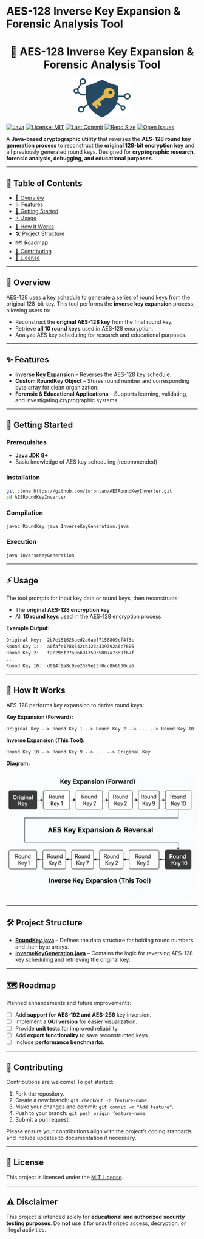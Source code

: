 # AES-128 Inverse Key Expansion & Forensic Analysis Tool

<h1 align="center">🔐 AES-128 Inverse Key Expansion & Forensic Analysis Tool</h1>

<p align="center">
  <img src="https://github.com/tmfontan/AESRoundKeyInverter/blob/main/AES-128.svg" alt="AES-128 Tool Logo" width="150"/>
</p>

[![Java](https://img.shields.io/badge/Java-8%2B-blue.svg)](https://www.oracle.com/java/technologies/javase-downloads.html)
[![License: MIT](https://img.shields.io/badge/License-MIT-green.svg)](LICENSE)
[![Last Commit](https://img.shields.io/github/last-commit/tmfontan/AESRoundKeyInverter)](https://github.com/tmfontan/AESRoundKeyInverter/commits/main)
[![Repo Size](https://img.shields.io/github/repo-size/tmfontan/AESRoundKeyInverter)](https://github.com/tmfontan/AESRoundKeyInverter)
[![Open Issues](https://img.shields.io/github/issues/tmfontan/AESRoundKeyInverter)](https://github.com/tmfontan/AESRoundKeyInverter/issues)

A **Java-based cryptographic utility** that reverses the **AES-128 round key generation process** to reconstruct the **original 128-bit encryption key** and all previously generated round keys. Designed for **cryptographic research, forensic analysis, debugging, and educational purposes**.

---

## 📑 Table of Contents

* [📖 Overview](#-overview)
* [✨ Features](#-features)
* [🚀 Getting Started](#-getting-started)
* [⚡ Usage](#-usage)
* [📘 How It Works](#-how-it-works)
* [🛠️ Project Structure](#-project-structure)
* [🗺️ Roadmap](#-roadmap)
* [🤝 Contributing](#-contributing)
* [📜 License](#-license)

---

## 📖 Overview

AES-128 uses a key schedule to generate a series of round keys from the original 128-bit key. This tool performs the **inverse key expansion** process, allowing users to:

* Reconstruct the **original AES-128 key** from the final round key.
* Retrieve **all 10 round keys** used in AES-128 encryption.
* Analyze AES key scheduling for research and educational purposes.

---

## ✨ Features

* **Inverse Key Expansion** – Reverses the AES-128 key schedule.
* **Custom RoundKey Object** – Stores round number and corresponding byte array for clean organization.
* **Forensic & Educational Applications** – Supports learning, validating, and investigating cryptographic systems.

---

## 🚀 Getting Started

### Prerequisites

* **Java JDK 8+**
* Basic knowledge of AES key scheduling (recommended)

### Installation

```bash
git clone https://github.com/tmfontan/AESRoundKeyInverter.git
cd AESRoundKeyInverter
```

### Compilation

```bash
javac RoundKey.java InverseKeyGeneration.java
```

### Execution

```bash
java InverseKeyGeneration
```

---

## ⚡ Usage

The tool prompts for input key data or round keys, then reconstructs:

* The **original AES-128 encryption key**
* All **10 round keys** used in the AES-128 encryption process

**Example Output:**

```bash
Original Key:  2b7e151628aed2a6abf7158809cf4f3c
Round Key 1:   a0fafe1788542cb123a339392a6c7605
Round Key 2:   f2c295f27a96b9435935807a7359f67f
...
Round Key 10:  d014f9a8c9ee2589e13f0cc8b6630ca6
```

---

## 📘 How It Works

AES-128 performs key expansion to derive round keys:

**Key Expansion (Forward):**

```
Original Key --> Round Key 1 --> Round Key 2 --> ... --> Round Key 10
```

**Inverse Expansion (This Tool):**

```
Round Key 10 --> Round Key 9 --> ... --> Original Key
```

**Diagram:**

![Tutorial Diagram](https://github.com/tmfontan/AESRoundKeyInverter/blob/main/Inverse%20Round%20Key%20Diagram.png)

---

## 🛠️ Project Structure

* **[RoundKey.java](https://github.com/tmfontan/AESRoundKeyInverter/blob/main/src/RoundKey.java)** – Defines the data structure for holding round numbers and their byte arrays.
* **[InverseKeyGeneration.java](https://github.com/tmfontan/AESRoundKeyInverter/blob/main/src/InverseKeyGeneration.java)** – Contains the logic for reversing AES-128 key scheduling and retrieving the original key.

---

## 🗺️ Roadmap

Planned enhancements and future improvements:

* [ ] Add **support for AES-192 and AES-256** key inversion.
* [ ] Implement a **GUI version** for easier visualization.
* [ ] Provide **unit tests** for improved reliability.
* [ ] Add **export functionality** to save reconstructed keys.
* [ ] Include **performance benchmarks**.

---

## 🤝 Contributing

Contributions are welcome! To get started:

1. Fork the repository.
2. Create a new branch: `git checkout -b feature-name`.
3. Make your changes and commit: `git commit -m "Add feature"`.
4. Push to your branch: `git push origin feature-name`.
5. Submit a pull request.

Please ensure your contributions align with the project’s coding standards and include updates to documentation if necessary.

---

## 📜 License

This project is licensed under the [MIT License](LICENSE).

---

## ⚠️ Disclaimer

This project is intended solely for **educational and authorized security testing purposes**.
Do **not** use it for unauthorized access, decryption, or illegal activities.

